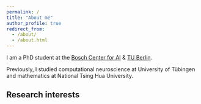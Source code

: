 ```yaml
---
permalink: /
title: "About me"
author_profile: true
redirect_from: 
  - /about/
  - /about.html
---
```


I am a PhD student at the [Bosch Center for AI](https://www.bosch-ai.com/) \& [TU Berlin](https://argmin.lis.tu-berlin.de/).

Previously, I studied computational neuroscience at University of Tübingen and mathematics at National Tsing Hua University.

Research interests
------


